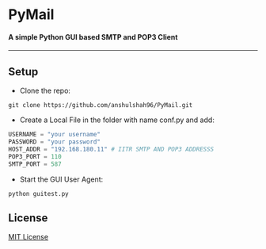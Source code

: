 # PyMail
#### A simple Python GUI based SMTP and POP3 Client 
----------------------------------------------------------

## Setup  
- Clone the repo:
```shell
git clone https://github.com/anshulshah96/PyMail.git
```
- Create a Local File in the folder with name conf.py and add:
```python 
USERNAME = "your username"
PASSWORD = "your password"
HOST_ADDR = "192.168.180.11" # IITR SMTP AND POP3 ADDRESSS
POP3_PORT = 110
SMTP_PORT = 587
```
- Start the GUI User Agent:
```shell
python guitest.py
```

## License
[MIT License](http://anshul.mit-license.org/)
